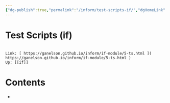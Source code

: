 ```yaml
---
{"dg-publish":true,"permalink":"/inform/test-scripts-if/","dgHomeLink":true,"dgPassFrontmatter":false}
---
```


# Test Scripts (if)
```ad-info

Link: [ https://ganelson.github.io/inform/if-module/5-ts.html ]( https://ganelson.github.io/inform/if-module/5-ts.html )
Up: [[if]]
```

# Contents
- 